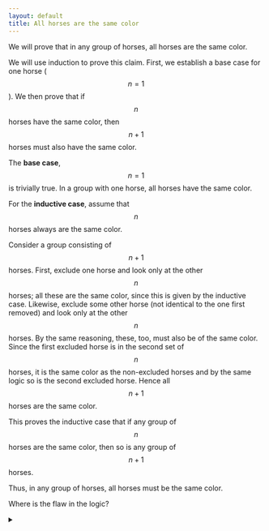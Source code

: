```yaml
---
layout: default
title: All horses are the same color
---
```


We will prove that in any group of horses, all horses are the same color.

We will use induction to prove this claim.
First, we establish a base case for one horse ($$ n = 1 $$).
We then prove that if $$ n $$ horses have the same color, then $$ n+1 $$ horses must also have the same color.

The **base case**,  $$ n=1 $$  is trivially true. In a group with
one horse, all horses have the same color.

For the **inductive case**, assume that $$ n $$ horses always are the same color.

Consider a group consisting of $$ n+1 $$ horses.
First, exclude one horse and look only at the other $$ n $$
horses; all these are the same color, since this is given by the inductive case.
Likewise, exclude some other horse (not identical to the one first removed) and look only at the other $$ n $$
horses. By the same reasoning, these, too, must also be of the same color.
Since the first excluded horse is in the second set of $$ n $$ horses, it is the same color as the non-excluded horses and
by the same logic so is the second excluded horse.
Hence all $$ n + 1 $$ horses are the
same color.

This proves the inductive case that if any group of $$ n $$ horses are the
same color, then so is any group of $$ n+1 $$ horses.

Thus, in any group of horses, all horses must be the same color.

Where is the flaw in the logic?

<details><summary></summary>

The flaw is in assuming it is possible to find a horse who was not excluded by either of the groups of $$ n $$ in the inductive case.

For the two exluded horses to be the same color, there must be a third horse
in the group to compare against.

Thus the induction fails for $$ n=2 $$.

</details>
